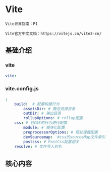 # Vite


`Vite世界指南：P1`

`Vite官方中文文档：https://vitejs.cn/vite3-cn/`



## 基础介绍

### vite
```yaml
vite:

```

### vite.config.js
```yaml
:
    build:  # 配置构建行为
        assetsDir: # 静态资源目录
        outDir: # 输出目录
        rollupOptions: # rollup配置
    css: # 对CSS的行为进行配置
        module: # 模块化配置
        preprocessorOptions: # 预处理器配置
        devSourcemap:  #css的sourceMap文件索引
        postcss: # PostCss配置相关
    resolve: # 文件导入别名
```



## 核心内容




